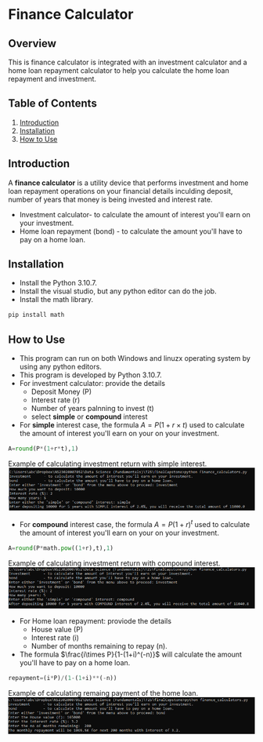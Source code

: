 # Finance Calculator

## Overview
This is finance calculator is integrated with an investment calculator and a home loan repayment calculator to help you calculate the home loan repayment and investment.  

## Table of Contents

1. [Introduction](#introduction)
2. [Installation](#installation)
3. [How to Use](#how-to-use)

## Introduction
A **finance calculator** is a utility device that performs investment and home loan repayment operations on your financial details inculding deposit, number of years that money is being invested and interest rate. 

* Investment calculator- to calculate the amount of interest you'll earn on your investment.
* Home loan repayment (bond) - to calculate the amount you'll have to pay on a home loan.

## Installation
* Install the Python 3.10.7.
* Install the visual studio, but any python editor can do the job. 
* Install the math library.
```python 
pip install math
```

## How to Use
* This program can run on both Windows and linuzx operating system by using any python editors.
* This program is developed by Python 3.10.7. 
* For investment calculator: provide the details
    * Deposit Money (P)
    * Interest rate (r)
    * Number of years palnning to invest (t)
    * select **simple** or **compound** interest
* For **simple** interest case, the formula $A = P(1+r\times t)$ used to calculate the amount of interest you'll earn on your on your investment. 
```python 
A=round(P*(1+r*t),1)
```
Example of calculating investment return with simple interest.
![Example of calculating investment return with simple interest.](Investment_Simple.png)
* For **compound** interest case, the formula $A = P(1+r)^t$ used to calculate the amount of interest you'll earn on your on your investment.
```python 
A=round(P*math.pow((1+r),t),1)
```
Example of calculating investment return with compound interest.
![Example of calculating investment return with compound interest.](Investment_Compound.png)
* For Home loan repayment: proviode the details
    * House value (P)
    * Interest rate (i)
    * Number of months remaining to repay (n). 
* The formula $\frac{i\times P}{1-(1+i)^(-n)}$ will calculate the amount you'll have to pay on a home loan.
```python
repayment=(i*P)/(1-(1+i)**(-n))
```
Example of calculating remaing payment of the home loan.
![Example of calculating home loan.](Bond.png)

